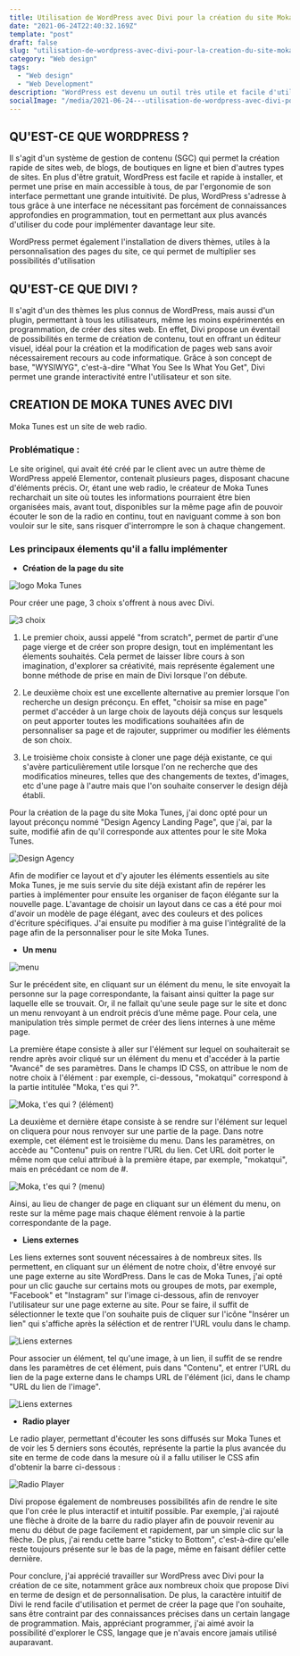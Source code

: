 ```yaml
---
title: Utilisation de WordPress avec Divi pour la création du site Moka Tunes
date: "2021-06-24T22:40:32.169Z"
template: "post"
draft: false
slug: "utilisation-de-wordpress-avec-divi-pour-la-creation-du-site-moka-tunes"
category: "Web design"
tags:
  - "Web design"
  - "Web Development"
description: "WordPress est devenu un outil très utile et facile d'utilisation dans le monde du web design, notament avec les thèmes proposés, tels que Divi. C'est pourquoi j'ai utilisé ces outils afin de créear le site de web radio du nom de Moka Tunes."
socialImage: "/media/2021-06-24---utilisation-de-wordpress-avec-divi-pour-la-creation-du-site-moka-tunes/imagepage.png"
---
```


## QU'EST-CE QUE WORDPRESS ?

Il s'agit d'un système de gestion de contenu (SGC) qui permet la création rapide de sites web, de blogs, de boutiques en ligne et bien d'autres types de sites. En plus d'être gratuit, WordPress est facile et rapide à installer, et permet une prise en main accessible à tous, de par l'ergonomie de son interface permettant une grande intuitivité. De plus, WordPress s'adresse à tous grâce à une interface ne nécessitant pas forcément de connaissances approfondies en programmation, tout en permettant aux plus avancés d'utiliser du code pour implémenter davantage leur site.

WordPress permet également l'installation de divers thèmes, utiles à la personnalisation des pages du site, ce qui permet de multiplier ses possibilités d'utilisation

## QU'EST-CE QUE DIVI ?

Il s'agit d'un des thèmes les plus connus de WordPress, mais aussi d'un plugin, permettant à tous les utilisateurs, même les moins expérimentés en programmation, de créer des sites web. En effet, Divi propose un éventail de possibilités en terme de création de contenu, tout en offrant un éditeur visuel, idéal pour la création et la modification de pages web sans avoir nécessairement recours au code informatique. Grâce à son concept de base, "WYSIWYG", c'est-à-dire "What You See Is What You Get", Divi permet une grande interactivité entre l'utilisateur et son site.

## CREATION DE MOKA TUNES AVEC DIVI

Moka Tunes est un site de web radio.

### Problématique :

Le site originel, qui avait été créé par le client avec un autre thème de WordPress appelé Elementor, contenait plusieurs pages, disposant chacune d'éléments précis. Or, étant une web radio, le créateur de Moka Tunes recharchait un site où toutes les informations pourraient être bien organisées mais, avant tout, disponibles sur la même page afin de pouvoir écouter le son de la radio en continu, tout en naviguant comme à son bon vouloir sur le site, sans risquer d'interrompre le son à chaque changement.

### Les principaux élements qu'il a fallu implémenter

- **Création de la page du site**

![logo Moka Tunes](/website/static/media/2021-06-24---utilisation-de-wordpress-avec-divi-pour-la-creation-du-site-moka-tunes/logo.png)

Pour créer une page, 3 choix s'offrent à nous avec Divi.

![3 choix](choix.png )

  1. Le premier choix, aussi appelé "from scratch", permet de partir d'une page vierge et de créer son propre design, tout en implémentant les élements souhaités. Cela permet de laisser libre cours à son imagination, d'explorer sa créativité, mais représente également une bonne méthode de prise en main de Divi lorsque l'on débute.

  2. Le deuxième choix est une excellente alternative au premier lorsque l'on recherche un design préconçu. En effet, "choisir sa mise en page" permet d'accéder à un large choix de layouts déjà conçus sur lesquels on peut apporter toutes les modifications souhaitées afin de personnaliser sa page et de rajouter, supprimer ou modifier les éléments de son choix.

  3. Le troisième choix consiste à cloner une page déjà existante, ce qui s'avère particulièrement utile lorsque l'on ne recherche que des modificatios mineures, telles que des changements de textes, d'images, etc d'une page à l'autre mais que l'on souhaite conserver le design déjà établi.

Pour la création de la page du site Moka Tunes, j'ai donc opté pour un layout préconçu nommé "Design Agency Landing Page", que j'ai, par la suite, modifié afin de qu'il corresponde aux attentes pour le site Moka Tunes.

![Design Agency](designagency.png)

Afin de modifier ce layout et d'y ajouter les éléments essentiels au site Moka Tunes, je me suis servie du site déjà existant afin de repérer les parties à implémenter pour ensuite les organiser de façon élégante sur la nouvelle page.
L'avantage de choisir un layout dans ce cas a été pour moi d'avoir un modèle de page élégant, avec des couleurs et des polices d'écriture spécifiques. J'ai ensuite pu modifier à ma guise l'intégralité de la page afin de la personnaliser pour le site Moka Tunes.

- **Un menu**

![menu](menu.png)

Sur le précédent site, en cliquant sur un élément du menu, le site envoyait la personne sur la page correspondante, la faisant ainsi quitter la page sur laquelle elle se trouvait. Or, il ne fallait qu'une seule page sur le site et donc un menu renvoyant à un endroit précis d’une même page. Pour cela, une manipulation très simple permet de créer des liens internes à une même page.

La première étape consiste à aller sur l'élément sur lequel on souhaiterait se rendre après avoir cliqué sur un élément du menu et d'accéder à la partie "Avancé" de ses paramètres. Dans le champs ID CSS, on attribue le nom de notre choix à l'élément : par exemple, ci-dessous, "mokatqui" correspond à la partie intitulée "Moka, t'es qui ?".

![Moka, t'es qui ? (élément)](mokatquielement.png)

La deuxième et dernière étape consiste à se rendre sur l'élément sur lequel on cliquera pour nous renvoyer sur une partie de la page. Dans notre exemple, cet élément est le troisième du menu. Dans les paramètres, on accède au "Contenu" puis on rentre l'URL du lien. Cet URL doit porter le même nom que celui attribué à la première étape, par exemple, "mokatqui", mais en précédant ce nom de #.

![Moka, t'es qui ? (menu)](mokatquimenu.png)

Ainsi, au lieu de changer de page en cliquant sur un élément du menu, on reste sur la même page mais chaque élément renvoie à la partie correspondante de la page.

- **Liens externes**

Les liens externes sont souvent nécessaires à de nombreux sites. Ils permettent, en cliquant sur un élément de notre choix, d'être envoyé sur une page externe au site WordPress. Dans le cas de Moka Tunes, j'ai opté pour un clic gauche sur certains mots ou groupes de mots, par exemple, "Facebook" et "Instagram" sur l'image ci-dessous, afin de renvoyer l'utilisateur sur une page externe au site. Pour se faire, il suffit de sélectionner le texte que l'on souhaite puis de cliquer sur l'icône "Insérer un lien" qui s'affiche après la séléction et de rentrer l'URL voulu dans le champ.

![Liens externes](lienextfi.png)

Pour associer un élément, tel qu'une image, à un lien, il suffit de se rendre dans les paramètres de cet élément, puis dans "Contenu", et entrer l'URL du lien de la page externe dans le champs URL de l'élément (ici, dans le champ "URL du lien de l'image".

![Liens externes](lienbouton.png)

- **Radio player**

Le radio player, permettant d'écouter les sons diffusés sur Moka Tunes et de voir les 5 derniers sons écoutés, représente la partie la plus avancée du site en terme de code dans la mesure où il a fallu utiliser le CSS afin d'obtenir la barre ci-dessous :

![Radio Player](radioplayer.png)

Divi propose également de nombreuses possibilités afin de rendre le site que l'on crée le plus interactif et intuitif possible. Par exemple, j'ai rajouté une flèche à droite de la barre du radio player afin de pouvoir revenir au menu du début de page facilement et rapidement, par un simple clic sur la flèche. De plus, j'ai rendu cette barre "sticky to Bottom", c'est-à-dire qu'elle reste toujours présente sur le bas de la page, même en faisant défiler cette dernière.
        
Pour conclure, j'ai apprécié travailler sur WordPress avec Divi pour la création de ce site, notamment grâce aux nombreux choix que propose Divi en terme de design et de personnalisation. De plus, la caractère intuitif de Divi le rend facile d'utilisation et permet de créer la page que l'on souhaite, sans être contraint par des connaissances précises dans un certain langage de programmation. Mais, appréciant programmer, j'ai aimé avoir la possibilité d'explorer le CSS, langage que je n'avais encore jamais utilisé auparavant.
